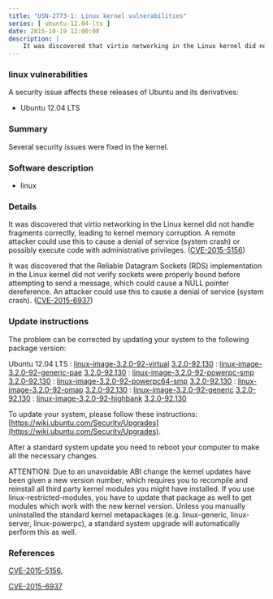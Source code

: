 ```yaml
---
title: "USN-2773-1: Linux kernel vulnerabilities"
series: [ ubuntu-12.04-lts ]
date: 2015-10-19 12:00:00
description: |
    It was discovered that virtio networking in the Linux kernel did not handle fragments correctly, leading to kernel memory corruption. A remote attacker could use this to cause a denial of service (system crash) or possibly execute code with administrative privileges. ([CVE-2015-5156](http://people.ubuntu.com/~ubuntu-security/cve/CVE-2015-5156))
--- 
```

 
### linux vulnerabilities

A security issue affects these releases of Ubuntu and its derivatives:

* Ubuntu 12.04 LTS

### Summary

Several security issues were fixed in the kernel. 

### Software description

* linux 

### Details

It was discovered that virtio networking in the Linux kernel did not handle fragments correctly, leading to kernel memory corruption. A remote attacker could use this to cause a denial of service (system crash) or possibly execute code with administrative privileges. ([CVE-2015-5156](http://people.ubuntu.com/~ubuntu-security/cve/CVE-2015-5156))

It was discovered that the Reliable Datagram Sockets (RDS) implementation in the Linux kernel did not verify sockets were properly bound before attempting to send a message, which could cause a NULL pointer dereference. An attacker could use this to cause a denial of service (system crash). ([CVE-2015-6937](http://people.ubuntu.com/~ubuntu-security/cve/CVE-2015-6937)) 

### Update instructions

The problem can be corrected by updating your system to the following package version:

Ubuntu 12.04 LTS
 : [linux-image-3.2.0-92-virtual](https://launchpad.net/ubuntu/+source/linux) <span> [3.2.0-92.130](https://launchpad.net/ubuntu/+source/linux/3.2.0-92.130) </span> 
 : [linux-image-3.2.0-92-generic-pae](https://launchpad.net/ubuntu/+source/linux) <span> [3.2.0-92.130](https://launchpad.net/ubuntu/+source/linux/3.2.0-92.130) </span> 
 : [linux-image-3.2.0-92-powerpc-smp](https://launchpad.net/ubuntu/+source/linux) <span> [3.2.0-92.130](https://launchpad.net/ubuntu/+source/linux/3.2.0-92.130) </span> 
 : [linux-image-3.2.0-92-powerpc64-smp](https://launchpad.net/ubuntu/+source/linux) <span> [3.2.0-92.130](https://launchpad.net/ubuntu/+source/linux/3.2.0-92.130) </span> 
 : [linux-image-3.2.0-92-omap](https://launchpad.net/ubuntu/+source/linux) <span> [3.2.0-92.130](https://launchpad.net/ubuntu/+source/linux/3.2.0-92.130) </span> 
 : [linux-image-3.2.0-92-generic](https://launchpad.net/ubuntu/+source/linux) <span> [3.2.0-92.130](https://launchpad.net/ubuntu/+source/linux/3.2.0-92.130) </span> 
 : [linux-image-3.2.0-92-highbank](https://launchpad.net/ubuntu/+source/linux) <span> [3.2.0-92.130](https://launchpad.net/ubuntu/+source/linux/3.2.0-92.130) </span> 

To update your system, please follow these instructions: [https://wiki.ubuntu.com/Security/Upgrades](https://wiki.ubuntu.com/Security/Upgrades).

After a standard system update you need to reboot your computer to make all the necessary changes.

ATTENTION: Due to an unavoidable ABI change the kernel updates have been given a new version number, which requires you to recompile and reinstall all third party kernel modules you might have installed. If you use linux-restricted-modules, you have to update that package as well to get modules which work with the new kernel version. Unless you manually uninstalled the standard kernel metapackages (e.g. linux-generic, linux-server, linux-powerpc), a standard system upgrade will automatically perform this as well. 

### References

 [CVE-2015-5156](http://people.ubuntu.com/~ubuntu-security/cve/CVE-2015-5156), 

 [CVE-2015-6937](http://people.ubuntu.com/~ubuntu-security/cve/CVE-2015-6937)
 
